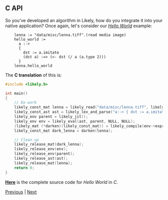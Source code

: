 C API
-----
So you've developed an algorithm in Likely, how do you integrate it into your native application?
Once again, let's consider our *[Hello World](?href=hello_world)* example:

```likely
    lenna := "data/misc/lenna.tiff".(read media image)
    hello_world :=
      a :->
      {
        dst := a.imitate
        (dst a) :=> (<- dst (/ a (a.type 2)))
      }
    lenna.hello_world
```

The **C translation** of this is:

```c
#include <likely.h>

int main()
{
    // Do work
    likely_const_mat lenna = likely_read("data/misc/lenna.tiff", likely_file_media, likely_image);
    likely_const_ast ast = likely_lex_and_parse("a:-> { dst := a.imitate (dst a) :=> (<- dst (/ a (a.type 2))) }", likely_file_lisp);
    likely_env parent = likely_jit();
    likely_env env = likely_eval(ast, parent, NULL, NULL);
    (likely_mat (*darken)(likely_const_mat)) = likely_compile(env->expr, NULL, 0);
    likely_const_mat dark_lenna = darken(lenna);

    // Clean up
    likely_release_mat(dark_lenna);
    likely_release_env(env);
    likely_release_env(parent);
    likely_release_ast(ast);
    likely_release_mat(lenna);
    return 0;
}
```

**[Here](?href=hello_world)** is the complete source code for *Hello World* in *C*.

[Previous](?href=matrix_io) | [Next](?href=export)
